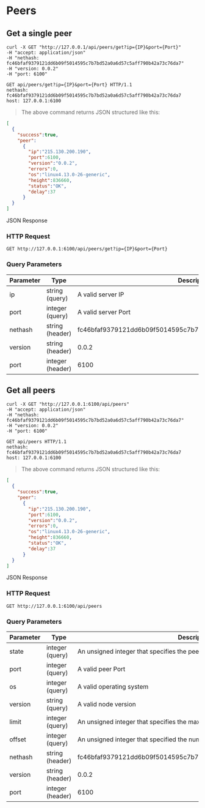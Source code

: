 # Peers

## Get a single peer

```shell
curl -X GET "http://127.0.0.1/api/peers/get?ip={IP}&port={Port}" 
-H "accept: application/json" 
-H "nethash: fc46bfaf9379121dd6b09f5014595c7b7bd52a0a6d57c5aff790b42a73c76da7" 
-H "version: 0.0.2" 
-H "port: 6100"
```

```http
GET api/peers/get?ip={IP}&port={Port} HTTP/1.1
nethash: fc46bfaf9379121dd6b09f5014595c7b7bd52a0a6d57c5aff790b42a73c76da7
host: 127.0.0.1:6100
```

> The above command returns JSON structured like this:

```json
[
  {
    "success":true,
    "peer":
      {
        "ip":"215.130.200.190",
        "port":6100,
        "version":"0.0.2",
        "errors":0,
        "os":"linux4.13.0-26-generic",
        "height":836660,
        "status":"OK",
        "delay":37
      }
  }
]
```

JSON Response

### HTTP Request

`GET http://127.0.0.1:6100/api/peers/get?ip={IP}&port={Port}`

### Query Parameters

Parameter | Type | Description
--------- | ------- | -----------
ip | string<br>(query) | A valid server IP
port | integer<br>(query) | A valid server Port
nethash | string<br>(header) | fc46bfaf9379121dd6b09f5014595c7b7bd52a0a6d57c5aff790b42a73c76da7
version | string<br>(header) | 0.0.2
port | integer<br>(header) | 6100

## Get all peers

```shell
curl -X GET "http://127.0.0.1:6100/api/peers" 
-H "accept: application/json" 
-H "nethash: fc46bfaf9379121dd6b09f5014595c7b7bd52a0a6d57c5aff790b42a73c76da7" 
-H "version: 0.0.2" 
-H "port: 6100"
```

```http
GET api/peers HTTP/1.1
nethash: fc46bfaf9379121dd6b09f5014595c7b7bd52a0a6d57c5aff790b42a73c76da7
host: 127.0.0.1:6100
```

> The above command returns JSON structured like this:

```json
[
  {
    "success":true,
    "peer":
      {
        "ip":"215.130.200.190",
        "port":6100,
        "version":"0.0.2",
        "errors":0,
        "os":"linux4.13.0-26-generic",
        "height":836660,
        "status":"OK",
        "delay":37
      }
  }
]
```

JSON Response

### HTTP Request

`GET http://127.0.0.1:6100/api/peers`

### Query Parameters

Parameter | Type | Description
--------- | ------- | -----------
state  | integer<br>(query) | An unsigned integer that specifies the peer state.
port | integer<br>(query) | A valid peer Port
os | integer<br>(query) | A valid operating system
version | string<br>(query) | A valid node version
limit | integer<br>(query) | An unsigned integer that specifies the maximum number of records
offset | integer<br>(query) | An unsigned integer that specified the number of records to skip
nethash | string<br>(header) | fc46bfaf9379121dd6b09f5014595c7b7bd52a0a6d57c5aff790b42a73c76da7
version | string<br>(header) | 0.0.2
port | integer<br>(header) | 6100
